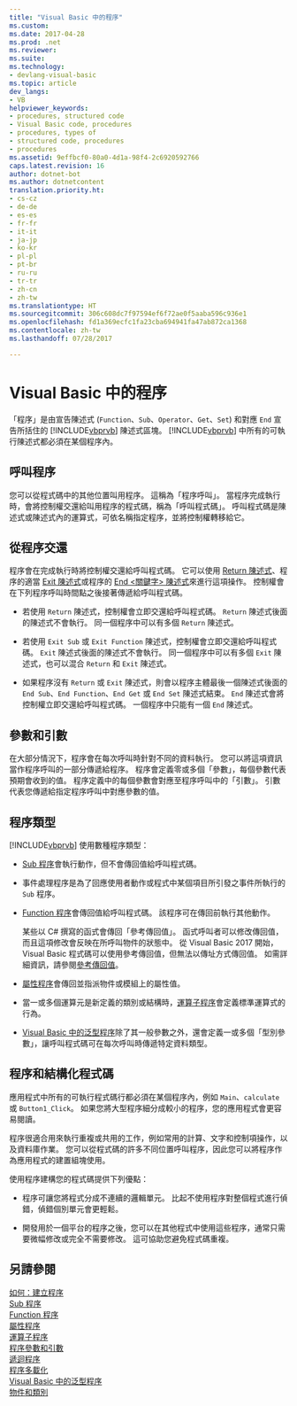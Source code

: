 ```yaml
---
title: "Visual Basic 中的程序"
ms.custom: 
ms.date: 2017-04-28
ms.prod: .net
ms.reviewer: 
ms.suite: 
ms.technology:
- devlang-visual-basic
ms.topic: article
dev_langs:
- VB
helpviewer_keywords:
- procedures, structured code
- Visual Basic code, procedures
- procedures, types of
- structured code, procedures
- procedures
ms.assetid: 9effbcf0-80a0-4d1a-98f4-2c6920592766
caps.latest.revision: 16
author: dotnet-bot
ms.author: dotnetcontent
translation.priority.ht:
- cs-cz
- de-de
- es-es
- fr-fr
- it-it
- ja-jp
- ko-kr
- pl-pl
- pt-br
- ru-ru
- tr-tr
- zh-cn
- zh-tw
ms.translationtype: HT
ms.sourcegitcommit: 306c608dc7f97594ef6f72ae0f5aaba596c936e1
ms.openlocfilehash: fd1a369ecfc1fa23cba694941fa47ab872ca1368
ms.contentlocale: zh-tw
ms.lasthandoff: 07/28/2017

---
```

# <a name="procedures-in-visual-basic"></a>Visual Basic 中的程序
「程序」是由宣告陳述式 (`Function`、`Sub`、`Operator`、`Get`、`Set`) 和對應 `End` 宣告所括住的 [!INCLUDE[vbprvb](~/includes/vbprvb-md.md)] 陳述式區塊。 [!INCLUDE[vbprvb](~/includes/vbprvb-md.md)] 中所有的可執行陳述式都必須在某個程序內。  
  
## <a name="calling-a-procedure"></a>呼叫程序  
 您可以從程式碼中的其他位置叫用程序。 這稱為「程序呼叫」。 當程序完成執行時，會將控制權交還給叫用程序的程式碼，稱為「呼叫程式碼」。 呼叫程式碼是陳述式或陳述式內的運算式，可依名稱指定程序，並將控制權轉移給它。  
  
## <a name="returning-from-a-procedure"></a>從程序交還  
 程序會在完成執行時將控制權交還給呼叫程式碼。 它可以使用 [Return 陳述式](../../../../visual-basic/language-reference/statements/return-statement.md)、程序的適當 [Exit 陳述式](../../../../visual-basic/language-reference/statements/exit-statement.md)或程序的 [End \<關鍵字> 陳述式](../../../../visual-basic/language-reference/statements/end-keyword-statement.md)來進行這項操作。 控制權會在下列程序呼叫時間點之後接著傳遞給呼叫程式碼。  
  
-   若使用 `Return` 陳述式，控制權會立即交還給呼叫程式碼。 `Return` 陳述式後面的陳述式不會執行。 同一個程序中可以有多個 `Return` 陳述式。  
  
-   若使用 `Exit Sub` 或 `Exit Function` 陳述式，控制權會立即交還給呼叫程式碼。 `Exit` 陳述式後面的陳述式不會執行。 同一個程序中可以有多個 `Exit` 陳述式，也可以混合 `Return` 和 `Exit` 陳述式。  
  
-   如果程序沒有 `Return` 或 `Exit` 陳述式，則會以程序主體最後一個陳述式後面的 `End Sub`、`End Function`、`End Get` 或 `End Set` 陳述式結束。 `End` 陳述式會將控制權立即交還給呼叫程式碼。 一個程序中只能有一個 `End` 陳述式。  
  
## <a name="parameters-and-arguments"></a>參數和引數  
 在大部分情況下，程序會在每次呼叫時針對不同的資料執行。 您可以將這項資訊當作程序呼叫的一部分傳遞給程序。 程序會定義零或多個「參數」，每個參數代表預期會收到的值。 程序定義中的每個參數會對應至程序呼叫中的「引數」。 引數代表您傳遞給指定程序呼叫中對應參數的值。  
  
## <a name="types-of-procedures"></a>程序類型  
 [!INCLUDE[vbprvb](~/includes/vbprvb-md.md)] 使用數種程序類型：  
  
-   [Sub 程序](./sub-procedures.md)會執行動作，但不會傳回值給呼叫程式碼。  
  
-   事件處理程序是為了回應使用者動作或程式中某個項目所引發之事件所執行的 `Sub` 程序。  
  
-   [Function 程序](./function-procedures.md)會傳回值給呼叫程式碼。 該程序可在傳回前執行其他動作。

    某些以 C# 撰寫的函式會傳回「參考傳回值」。 函式呼叫者可以修改傳回值，而且這項修改會反映在所呼叫物件的狀態中。 從 Visual Basic 2017 開始，Visual Basic 程式碼可以使用參考傳回值，但無法以傳址方式傳回值。 如需詳細資訊，請參閱[參考傳回值](ref-return-values.md)。
  
-   [屬性程序](./property-procedures.md)會傳回並指派物件或模組上的屬性值。  
  
-   當一或多個運算元是新定義的類別或結構時，[運算子程序](./operator-procedures.md)會定義標準運算式的行為。  
  
-   [Visual Basic 中的泛型程序](../../../../visual-basic/programming-guide/language-features/data-types/generic-procedures.md)除了其一般參數之外，還會定義一或多個「型別參數」，讓呼叫程式碼可在每次呼叫時傳遞特定資料類型。  
  
## <a name="procedures-and-structured-code"></a>程序和結構化程式碼  
 應用程式中所有的可執行程式碼行都必須在某個程序內，例如 `Main`、`calculate` 或 `Button1_Click`。 如果您將大型程序細分成較小的程序，您的應用程式會更容易閱讀。  
  
 程序很適合用來執行重複或共用的工作，例如常用的計算、文字和控制項操作，以及資料庫作業。 您可以從程式碼的許多不同位置呼叫程序，因此您可以將程序作為應用程式的建置組塊使用。  
  
 使用程序建構您的程式碼提供下列優點：  
  
-   程序可讓您將程式分成不連續的邏輯單元。 比起不使用程序對整個程式進行偵錯，偵錯個別單元會更輕鬆。  
  
-   開發用於一個平台的程序之後，您可以在其他程式中使用這些程序，通常只需要微幅修改或完全不需要修改。 這可協助您避免程式碼重複。  
  
## <a name="see-also"></a>另請參閱  
 [如何：建立程序](./how-to-create-a-procedure.md)   
 [Sub 程序](./sub-procedures.md)   
 [Function 程序](./function-procedures.md)   
 [屬性程序](./property-procedures.md)   
 [運算子程序](./operator-procedures.md)   
 [程序參數和引數](./procedure-parameters-and-arguments.md)   
 [遞迴程序](./recursive-procedures.md)   
 [程序多載化](./procedure-overloading.md)   
 [Visual Basic 中的泛型程序](../../../../visual-basic/programming-guide/language-features/data-types/generic-procedures.md)   
 [物件和類別](../../../../visual-basic/programming-guide/language-features/objects-and-classes/index.md)


